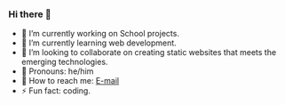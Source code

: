 ### Hi there 👋

- 🔭 I’m currently working on School projects.
- 🌱 I’m currently learning web development.
- 👯 I’m looking to collaborate on creating static websites that meets the emerging technologies.
- 🔭 Pronouns: he/him
- 🔭 How to reach me: [E-mail](nixonkipkorir01@gmail.com)
- ⚡ Fun fact: coding.
